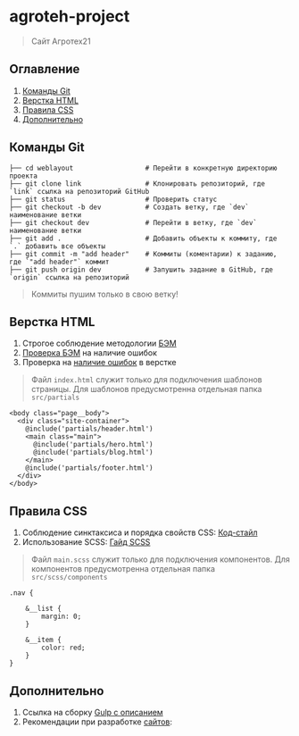 # agroteh-project
> Сайт Агротех21


## Оглавление
1. [Команды Git](#Команды-Git)
2. [Верстка HTML](#Верстка-HTML)
3. [Правила CSS](#Правила-CSS)
4. [Дополнительно](#Дополнительно)

## Команды Git

```
├── cd weblayout                  # Перейти в конкретную директорию проекта
├── git clone link                # Клонировать репозиторий, где `link` ссылка на репозиторий GitHub
├── git status                    # Проверить статус
├── git checkout -b dev           # Создать ветку, где `dev` наименование ветки
├── git checkout dev              # Перейти в ветку, где `dev` наименование ветки
├── git add .                     # Добавить объекты к коммиту, где `.` добавить все объекты
├── git commit -m "add header"    # Коммиты (коментарии) к заданию, где `"add header"` коммит
├── git push origin dev           # Запушить задание в GitHub, где `origin` ссылка на репозиторий
```
> Коммиты пушим только в свою ветку!

## Верстка HTML

1. Строгое соблюдение методологии [БЭМ](https://ru.bem.info/)
2. [Проверка БЭМ](https://yoksel.github.io/html-tree/) на наличие ошибок
3. Проверка на [наличие ошибок](https://validator.w3.org/#validate_by_input) в верстке

> Файл `index.html` служит только для подключения шаблонов страницы. Для шаблонов предусмотренна отдельная папка `src/partials`

```
<body class="page__body">
  <div class="site-container">
    @include('partials/header.html')
    <main class="main">
      @include('partials/hero.html')
      @include('partials/blog.html')
    </main>
    @include('partials/footer.html')
  </div>
</body>
```

## Правила CSS

1. Соблюдение синктаксиса и порядка свойств CSS: [Код-стайл](https://codeguide.maxgraph.ru/)
2. Использование SCSS: [Гайд SCSS](https://sass-scss.ru/guide/)

> Файл `main.scss` служит только для подключения компонентов. Для компонентов предусмотренна отдельная папка `src/scss/components`

```
.nav {

    &__list {
        margin: 0;
    }

    &__item {
        color: red;
    }
}
```

## Дополнительно

1. Ссылка на сборку [Gulp с описанием](https://github.com/maxdenaro/gulp-maxgraph) 
2. Рекомендации при разработке [сайтов](https://weblind.ru/inner.html): 
